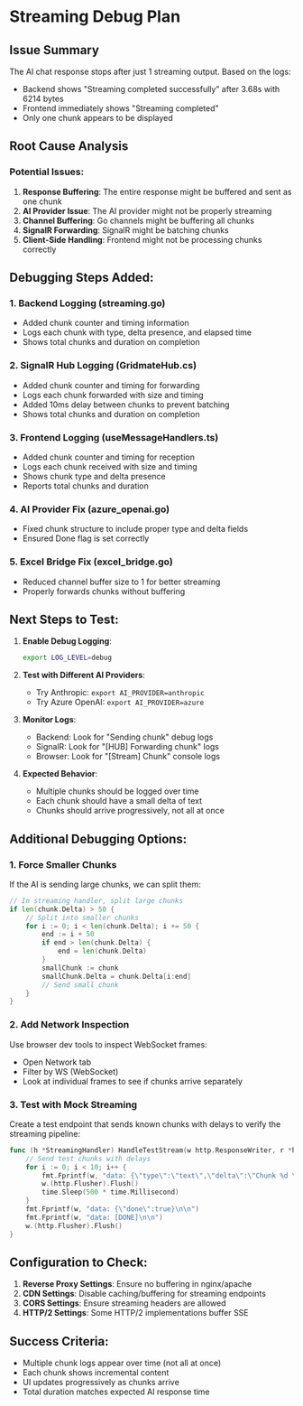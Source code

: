 # Streaming Debug Plan

## Issue Summary
The AI chat response stops after just 1 streaming output. Based on the logs:
- Backend shows "Streaming completed successfully" after 3.68s with 6214 bytes
- Frontend immediately shows "Streaming completed" 
- Only one chunk appears to be displayed

## Root Cause Analysis

### Potential Issues:
1. **Response Buffering**: The entire response might be buffered and sent as one chunk
2. **AI Provider Issue**: The AI provider might not be properly streaming
3. **Channel Buffering**: Go channels might be buffering all chunks
4. **SignalR Forwarding**: SignalR might be batching chunks
5. **Client-Side Handling**: Frontend might not be processing chunks correctly

## Debugging Steps Added:

### 1. Backend Logging (streaming.go)
- Added chunk counter and timing information
- Logs each chunk with type, delta presence, and elapsed time
- Shows total chunks and duration on completion

### 2. SignalR Hub Logging (GridmateHub.cs)
- Added chunk counter and timing for forwarding
- Logs each chunk forwarded with size and timing
- Added 10ms delay between chunks to prevent batching
- Shows total chunks and duration on completion

### 3. Frontend Logging (useMessageHandlers.ts)
- Added chunk counter and timing for reception
- Logs each chunk received with size and timing
- Shows chunk type and delta presence
- Reports total chunks and duration

### 4. AI Provider Fix (azure_openai.go)
- Fixed chunk structure to include proper type and delta fields
- Ensured Done flag is set correctly

### 5. Excel Bridge Fix (excel_bridge.go)
- Reduced channel buffer size to 1 for better streaming
- Properly forwards chunks without buffering

## Next Steps to Test:

1. **Enable Debug Logging**:
   ```bash
   export LOG_LEVEL=debug
   ```

2. **Test with Different AI Providers**:
   - Try Anthropic: `export AI_PROVIDER=anthropic`
   - Try Azure OpenAI: `export AI_PROVIDER=azure`

3. **Monitor Logs**:
   - Backend: Look for "Sending chunk" debug logs
   - SignalR: Look for "[HUB] Forwarding chunk" logs
   - Browser: Look for "[Stream] Chunk" console logs

4. **Expected Behavior**:
   - Multiple chunks should be logged over time
   - Each chunk should have a small delta of text
   - Chunks should arrive progressively, not all at once

## Additional Debugging Options:

### 1. Force Smaller Chunks
If the AI is sending large chunks, we can split them:

```go
// In streaming handler, split large chunks
if len(chunk.Delta) > 50 {
    // Split into smaller chunks
    for i := 0; i < len(chunk.Delta); i += 50 {
        end := i + 50
        if end > len(chunk.Delta) {
            end = len(chunk.Delta)
        }
        smallChunk := chunk
        smallChunk.Delta = chunk.Delta[i:end]
        // Send small chunk
    }
}
```

### 2. Add Network Inspection
Use browser dev tools to inspect WebSocket frames:
- Open Network tab
- Filter by WS (WebSocket)
- Look at individual frames to see if chunks arrive separately

### 3. Test with Mock Streaming
Create a test endpoint that sends known chunks with delays to verify the streaming pipeline:

```go
func (h *StreamingHandler) HandleTestStream(w http.ResponseWriter, r *http.Request) {
    // Send test chunks with delays
    for i := 0; i < 10; i++ {
        fmt.Fprintf(w, "data: {\"type\":\"text\",\"delta\":\"Chunk %d \"}\n\n", i)
        w.(http.Flusher).Flush()
        time.Sleep(500 * time.Millisecond)
    }
    fmt.Fprintf(w, "data: {\"done\":true}\n\n")
    fmt.Fprintf(w, "data: [DONE]\n\n")
    w.(http.Flusher).Flush()
}
```

## Configuration to Check:

1. **Reverse Proxy Settings**: Ensure no buffering in nginx/apache
2. **CDN Settings**: Disable caching/buffering for streaming endpoints
3. **CORS Settings**: Ensure streaming headers are allowed
4. **HTTP/2 Settings**: Some HTTP/2 implementations buffer SSE

## Success Criteria:
- Multiple chunk logs appear over time (not all at once)
- Each chunk shows incremental content
- UI updates progressively as chunks arrive
- Total duration matches expected AI response time